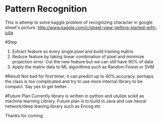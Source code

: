 # Pattern Recognition
This is attemp to solve kaggle problem of recognizing character in google street's picture.
http://www.kaggle.com/c/street-view-getting-started-with-julia

#Step
1. Extract feature as every single pixel and build training matrix
2. Reduce feature by taking linear combination of pixel and minimize projection error. Cut the new feature but we can still have 90% of data
3. Apply the matrix data to ML algorithma such as Random Forest or SVM

#Result
Not bad for first timer, it can predict up to 40% accuracy.
perhaps the class is too complicated and try to use more internal library  to be compact.
Say yes to get better.

#Future Plan
Currently library is written in python and utulize scikit as machine learning Library. Future plan is to build in Java and use neural network/deep leaning library such as Encog etc

Thanks for coming
